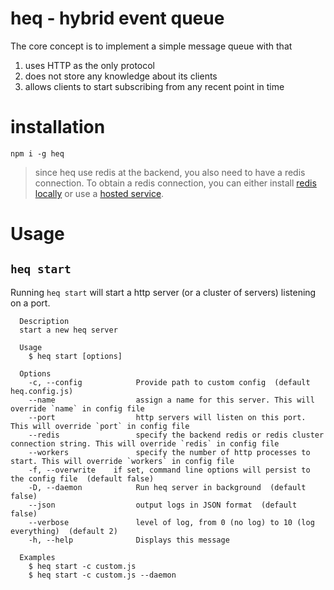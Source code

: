 # heq - hybrid event queue

The core concept is to implement a simple message queue with that

1. uses HTTP as the only protocol
2. does not store any knowledge about its clients
3. allows clients to start subscribing from any recent point in time

# installation

```
npm i -g heq
```

> since heq use redis at the backend, you also need to have a redis connection. To obtain a redis connection, you can either install [redis locally](https://redis.io/topics/quickstart) or use a [hosted service](https://redislabs.com/products/redis-cloud/).

# Usage

## `heq start`

Running `heq start` will start a http server (or a cluster of servers) listening on a port.

```
  Description
  start a new heq server

  Usage
    $ heq start [options]

  Options
    -c, --config            Provide path to custom config  (default heq.config.js)
    --name                  assign a name for this server. This will override `name` in config file
    --port                  http servers will listen on this port. This will override `port` in config file
    --redis                 specify the backend redis or redis cluster connection string. This will override `redis` in config file
    --workers               specify the number of http processes to start. This will override `workers` in config file
    -f, --overwrite    if set, command line options will persist to the config file  (default false)
    -D, --daemon            Run heq server in background  (default false)
    --json                  output logs in JSON format  (default false)
    --verbose               level of log, from 0 (no log) to 10 (log everything)  (default 2)
    -h, --help              Displays this message

  Examples
    $ heq start -c custom.js
    $ heq start -c custom.js --daemon
```
